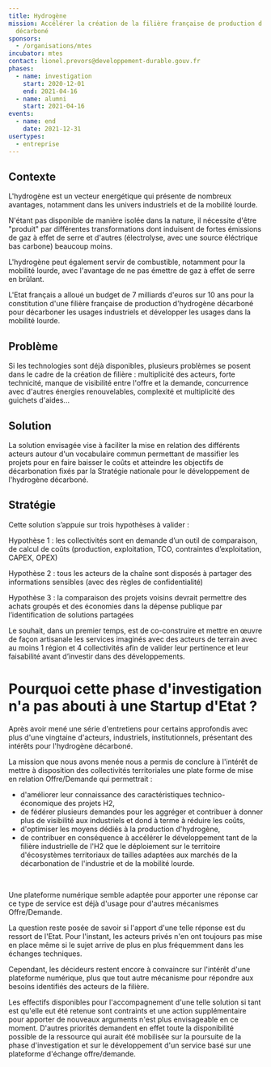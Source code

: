 ```yaml
---
title: Hydrogène
mission: Accélérer la création de la filière française de production d'hydrogène
  décarboné
sponsors:
  - /organisations/mtes
incubator: mtes
contact: lionel.prevors@developpement-durable.gouv.fr
phases:
  - name: investigation
    start: 2020-12-01
    end: 2021-04-16
  - name: alumni
    start: 2021-04-16
events:
  - name: end
    date: 2021-12-31
usertypes:
  - entreprise
---
```

## Contexte

L'hydrogène est un vecteur energétique qui présente de nombreux avantages, notamment dans les univers industriels et de la mobilité lourde.

N'étant pas disponible de manière isolée dans la nature, il nécessite d'être "produit" par différentes transformations dont induisent de fortes émissions de gaz à effet de serre et d'autres (électrolyse, avec une source éléctrique bas carbone) beaucoup moins.

L'hydrogène peut également servir de combustible, notamment pour la mobilité lourde, avec l'avantage de ne pas émettre de gaz à effet de serre en brûlant.

L'Etat français a alloué un budget de 7 milliards d'euros sur 10 ans pour la constitution d'une filière française de production d'hydrogène décarboné pour décarboner les usages industriels et développer les usages dans la mobilité lourde.

## Problème

Si les technologies sont déjà disponibles, plusieurs problèmes se posent dans le cadre de la création de filière : multiplicité des acteurs, forte technicité, manque de visibilité entre l'offre et la demande, concurrence avec d'autres énergies renouvelables, complexité et multiplicité des guichets d'aides...

## Solution

La solution envisagée vise à faciliter la mise en relation des différents acteurs autour d'un vocabulaire commun permettant de massifier les projets pour en faire baisser le coûts et atteindre les objectifs de décarbonation fixés par la Stratégie nationale pour le développement de l'hydrogène décarboné.

## Stratégie

Cette solution s’appuie sur trois hypothèses à valider :

Hypothèse 1 : les collectivités sont en demande d’un outil de comparaison, de calcul de coûts (production, exploitation, TCO, contraintes d’exploitation, CAPEX, OPEX)

Hypothèse 2 : tous les acteurs de la chaîne sont disposés à partager des informations sensibles (avec des règles de confidentialité)

Hypothèse 3 : la comparaison des projets voisins devrait permettre des achats groupés et des économies dans la dépense publique par l’identification de solutions partagées

Le souhait, dans un premier temps, est de co-construire et mettre en œuvre de façon artisanale les services imaginés avec des acteurs de terrain avec au moins 1 région et 4 collectivités afin de valider leur pertinence et leur faisabilité avant d’investir dans des développements.



# Pourquoi cette phase d'investigation n'a pas abouti à une Startup d'Etat ?

Après avoir mené une série d'entretiens pour certains approfondis avec plus d'une vingtaine d'acteurs, industriels, institutionnels, présentant des intérêts pour l'hydrogène décarboné.

La mission que nous avons menée nous a permis de conclure à l'intérêt de mettre à disposition des collectivités territoriales une plate forme de mise en relation Offre/Demande qui permettrait :

* d'améliorer leur connaissance des caractéristiques technico-économique des projets H2,
* de fédérer plusieurs demandes pour les aggréger et contribuer à donner plus de visibilité aux industriels et dond à terme à réduire les coûts,
* d'optimiser les moyens dédiés à la production d'hydrogène,
* de contribuer en conséquence à accélérer le développement tant de la filière industrielle de l'H2 que le déploiement sur le territoire d'écosystèmes territoriaux de tailles adaptées aux marchés de la décarbonation de l'industrie et de la mobilité lourde.

 

Une plateforme numérique semble adaptée pour apporter une réponse car ce type de service est déjà d'usage pour d'autres mécanismes Offre/Demande.

La question reste posée de savoir si l'apport d'une telle réponse est du ressort de l'Etat. Pour l'instant, les acteurs privés n'en ont toujours pas mise en place même si le sujet arrive de plus en plus fréquemment dans les échanges techniques.



Cependant, les décideurs restent encore à convaincre sur l'intérêt d'une plateforme numérique, plus que tout autre mécanisme pour répondre aux besoins identifiés des acteurs de la filière.

Les effectifs disponibles pour l'accompagnement d'une telle solution si tant est qu'elle eut été retenue sont contraints et une action supplémentaire pour apporter de nouveaux arguments n'est plus envisageable en ce moment. D'autres priorités demandent en effet toute la disponibilité possible de la ressource qui aurait été mobilisée sur la poursuite de la phase d'investigation et sur le développement d'un service basé sur une plateforme d'échange offre/demande.
